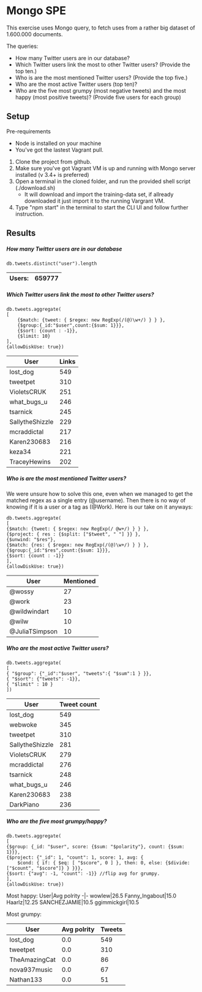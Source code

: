 # Mongo SPE 

This exercise uses Mongo query, to fetch uses from a rather big dataset of 1.600.000 documents. 

The queries:

* How many Twitter users are in our database? 
* Which Twitter users link the most to other Twitter users? (Provide the top ten.) 
* Who is are the most mentioned Twitter users? (Provide the top five.) 
* Who are the most active Twitter users (top ten)? 
* Who are the five most grumpy (most negative tweets) and the most happy (most positive tweets)? (Provide five users for each group) 

## Setup

Pre-requirements
* Node is installed on your machine
* You've got the lastest Vagrant pull.

1. Clone the project from github.
2. Make sure you've got Vagrant VM is up and running with Mongo server installed (v 3.4+ is preferred)
3. Open a terminal in the cloned folder, and run the provided shell script (./download.sh)
	* It will download and import the training-data set, if allready downloaded it just import it to the running Vargrant VM. 
4. Type "npm start" in the terminal to start the CLI UI and follow further instruction.


## Results


##### How many Twitter users are in our database
```
db.tweets.distinct("user").length
```
Users:|659777
-|-

##### Which Twitter users link the most to other Twitter users?
```
db.tweets.aggregate(
[
    {$match: {tweet: { $regex: new RegExp(/(@)\w+/) } } },
    {$group:{_id:"$user",count:{$sum: 1}}},
    {$sort: {count : -1}},
    {$limit: 10}
],
{allowDiskUse: true})
```
User|Links
-|-
lost_dog|549
tweetpet|310
VioletsCRUK|251
what_bugs_u|246
tsarnick|245
SallytheShizzle|229
mcraddictal|217
Karen230683|216
keza34|221
TraceyHewins|202

##### Who is are the most mentioned Twitter users?
We were unsure how to solve this one, even when we managed to get the matched regex as a single entry (@username). Then there is no way of knowing if it is a user or a tag as (@Work). Here is our take on it anyways:

```
db.tweets.aggregate(
[
{$match: {tweet: { $regex: new RegExp(/ @w+/) } } },
{$project: { res : {$split: ["$tweet", " "] }} },
{$unwind: "$res"},
{$match: {res: { $regex: new RegExp(/(@)\w+/) } } },
{$group:{_id:"$res",count:{$sum: 1}}},
{$sort: {count : -1}}
],
{allowDiskUse: true})
```
User|Mentioned
-|-
@wossy|27
@work|23
@wildwindart|10
@wilw|10
@JuliaTSimpson|10

##### Who are the most active Twitter users?

```
db.tweets.aggregate(
[
{ "$group": {"_id":"$user", "tweets":{ "$sum":1 } }},
{ "$sort": {"tweets": -1}},
{ "$limit" : 10 }
])
```
User|Tweet count
-|-
lost_dog|549
webwoke|345
tweetpet|310
SallytheShizzle|281
VioletsCRUK|279
mcraddictal|276
tsarnick|248
what_bugs_u|246
Karen230683|238
DarkPiano|236

##### Who are the five most grumpy/happy?

```
db.tweets.aggregate(
[
{$group: {_id: "$user", score: {$sum: "$polarity"}, count: {$sum: 1}}},
{$project: {"_id": 1, "count": 1, score: 1, avg: {
    $cond: { if: { $eq: [ "$score", 0 ] }, then: 0, else: {$divide: ["$count", "$score"]} } }}},
{$sort: {"avg": -1, "count": -1}} //flip avg for grumpy.
],
{allowDiskUse: true})
```
Most happy:
User|Avg polrity
-|-
wowlew|26.5
Fanny_Ingabout|15.0
Haarlz|12.25
SANCHEZJAMIE|10.5
ggimmickgirl|10.5

Most grumpy:

User|Avg polrity|Tweets
-|-|-
lost_dog|0.0|549
tweetpet|0.0|310
TheAmazingCat|0.0|86
nova937music|0.0|67
Nathan133|0.0|51


